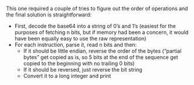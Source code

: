 This one required a couple of tries to figure out the order of operations
and the final solution is straightforward:

- First, decode the base64 into a string of 0’s and 1’s (easiest for the purposes of fetching n bits,
  but if memory had been a concern, it would have been equally easy to use the raw representation)
- For each instruction, parse it, read n bits and then:
    *  If it should be little endian, reverse the order of the bytes (“partial bytes” get copied as is,
       so 5 bits at the end of the sequence get copied to the beginning with no trailing 0 bits)
    *  If it should be reversed, just reverse the bit string
    *  Convert it to a long integer and print
